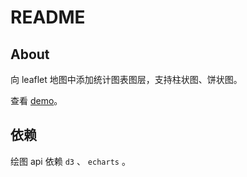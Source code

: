 <!--
 * @Description: contents
 * @Author: zyc
 * @Date: 2021-05-24 12:52:17
 * @LastEditTime: 2021-05-24 13:04:22
-->
# README
## About
向 leaflet 地图中添加统计图表图层，支持柱状图、饼状图。

查看 [demo](https://anonbug.github.io/leaflet.charts/demo/index.html)。

## 依赖
绘图 api 依赖 `d3` 、 `echarts` 。
